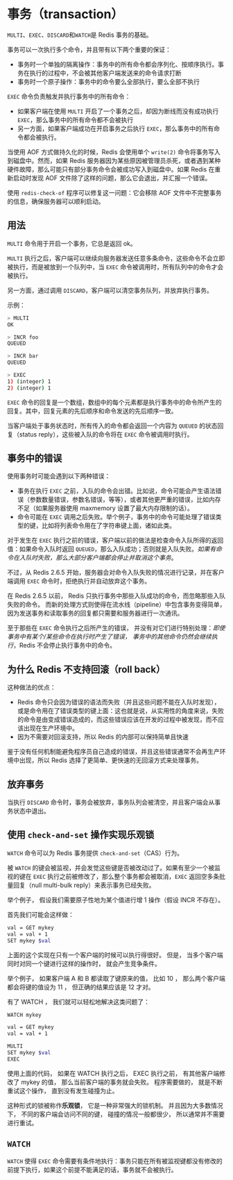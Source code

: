 # 事务（transaction）

`MULTI`、`EXEC`、`DISCARD`和`WATCH`是 Redis 事务的基础。

事务可以一次执行多个命令，并且带有以下两个重要的保证：
- 事务时一个单独的隔离操作：事务中的所有命令都会序列化、按顺序执行。事务在执行的过程中，不会被其他客户端发送来的命令请求打断
- 事务时一个原子操作：事务中的命令要么全部执行，要么全部不执行

`EXEC` 命令负责触发并执行事务中的所有命令：
- 如果客户端在使用 `MULTI` 开启了一个事务之后，却因为断线而没有成功执行 `EXEC`，那么事务中的所有命令都不会被执行
- 另一方面，如果客户端成功在开启事务之后执行 `EXEC`，那么事务中的所有命令都会被执行。

当使用 AOF 方式做持久化的时候，Redis 会使用单个 `write(2)` 命令将事务写入到磁盘中。然而，如果 Redis 服务器因为某些原因被管理员杀死，或者遇到某种硬件故障，那么可能只有部分事务命令会被成功写入到磁盘中。如果 Redis 在重新启动时发现 AOF 文件除了这样的问题，那么它会退出，并汇报一个错误。

使用 `redis-check-of` 程序可以修复这一问题：它会移除 AOF 文件中不完整事务的信息，确保服务器可以顺利启动。

## 用法

`MULTI` 命令用于开启一个事务，它总是返回 ok。

`MULTI` 执行之后，客户端可以继续向服务器发送任意多条命令，这些命令不会立即被执行，而是被放到一个队列中，当 `EXEC` 命令被调用时，所有队列中的命令才会被执行。

另一方面，通过调用 `DISCARD`，客户端可以清空事务队列，并放弃执行事务。

示例：

```sh
> MULTI
OK

> INCR foo
QUEUED

> INCR bar
QUEUED

> EXEC
1) (integer) 1
2) (integer) 1
```

`EXEC` 命令的回复是一个数组，数组中的每个元素都是执行事务中的命令所产生的回复。其中，回复元素的先后顺序和命令发送的先后顺序一致。

当客户端处于事务状态时，所有传入的命令都会返回一个内容为 `QUEUED` 的状态回复（status reply），这些被入队的命令将在 `EXEC` 命令被调用时执行。

## 事务中的错误

使用事务时可能会遇到以下两种错误：
- 事务在执行 `EXEC` 之前，入队的命令会出错。比如说，命令可能会产生语法错误（参数数量错误，参数名错误，等等），或者其他更严重的错误，比如内存不足（如果服务器使用 maxmemory 设置了最大内存限制的话）。
- 命令可能在 `EXEC` 调用之后失败。举个例子，事务中的命令可能处理了错误类型的键，比如将列表命令用在了字符串键上面，诸如此类。

对于发生在 `EXEC` 执行之前的错误，客户端以前的做法是检查命令入队所得的返回值：如果命令入队时返回 `QUEUED`，那么入队成功；否则就是入队失败。*如果有命令在入队时失败，那么大部分客户端都会停止并取消这个事务*。

不过，从 Redis 2.6.5 开始，服务器会对命令入队失败的情况进行记录，并在客户端调用 `EXEC` 命令时，拒绝执行并自动放弃这个事务。

在 Redis 2.6.5 以前， Redis 只执行事务中那些入队成功的命令，而忽略那些入队失败的命令。 而新的处理方式则使得在流水线（pipeline）中包含事务变得简单，因为发送事务和读取事务的回复都只需要和服务器进行一次通讯。

至于那些在 `EXEC` 命令执行之后所产生的错误， 并没有对它们进行特别处理：*即使事务中有某个/某些命令在执行时产生了错误， 事务中的其他命令仍然会继续执行*，Redis 不会停止执行事务中的命令。

## 为什么 Redis 不支持回滚（roll back）

这种做法的优点：
- Redis 命令只会因为错误的语法而失败（并且这些问题不能在入队时发现），或是命令用在了错误类型的键上面：这也就是说，从实用性的角度来说，失败的命令是由变成错误造成的，而这些错误应该在开发的过程中被发现，而不应该出现在生产环境中。
- 因为不需要对回滚支持，所以 Redis 的内部可以保持简单且快速

鉴于没有任何机制能避免程序员自己造成的错误，并且这些错误通常不会再生产环境中出现，所以 Redis 选择了更简单、更快速的无回滚方式来处理事务。

## 放弃事务

当执行 `DISCARD` 命令时，事务会被放弃，事务队列会被清空，并且客户端会从事务状态中退出。

## 使用 `check-and-set` 操作实现乐观锁

`WATCH` 命令可以为 Redis 事务提供 `check-and-set`（CAS）行为。

被 `WATCH` 的键会被监视，并会发觉这些键是否被改动过了。如果有至少一个被监视的键在 `EXEC` 执行之前被修改了，那么整个事务都会被取消，`EXEC` 返回空多条批量回复（null multi-bulk reply）来表示事务已经失败。

举个例子， 假设我们需要原子性地为某个值进行增 1 操作（假设 INCR 不存在）。

首先我们可能会这样做：

```sh
val = GET mykey
val = val + 1
SET mykey $val
```

上面的这个实现在只有一个客户端的时候可以执行得很好。 但是， 当多个客户端同时对同一个键进行这样的操作时， 就会产生竞争条件。

举个例子， 如果客户端 A 和 B 都读取了键原来的值， 比如 10 ， 那么两个客户端都会将键的值设为 11 ， 但正确的结果应该是 12 才对。

有了 WATCH ， 我们就可以轻松地解决这类问题了：

```sh
WATCH mykey

val = GET mykey
val = val + 1

MULTI
SET mykey $val
EXEC
```

使用上面的代码， 如果在 WATCH 执行之后， EXEC 执行之前， 有其他客户端修改了 mykey 的值， 那么当前客户端的事务就会失败。 程序需要做的， 就是不断重试这个操作， 直到没有发生碰撞为止。

这种形式的锁被称作**乐观锁**， 它是一种非常强大的锁机制。 并且因为大多数情况下， 不同的客户端会访问不同的键， 碰撞的情况一般都很少， 所以通常并不需要进行重试。

## `WATCH`

`WATCH` 使得 `EXEC` 命令需要有条件地执行：事务只能在所有被监视键都没有修改的前提下执行，如果这个前提不能满足的话，事务就不会被执行。